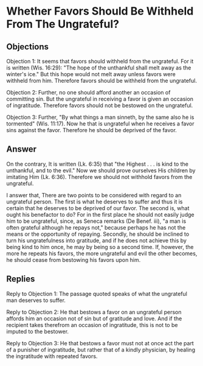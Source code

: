 # Whether Favors Should Be Withheld From The Ungrateful?

## Objections

Objection 1: It seems that favors should withheld from the ungrateful. For it is written (Wis. 16:29): "The hope of the unthankful shall melt away as the winter's ice." But this hope would not melt away unless favors were withheld from him. Therefore favors should be withheld from the ungrateful.

Objection 2: Further, no one should afford another an occasion of committing sin. But the ungrateful in receiving a favor is given an occasion of ingratitude. Therefore favors should not be bestowed on the ungrateful.

Objection 3: Further, "By what things a man sinneth, by the same also he is tormented" (Wis. 11:17). Now he that is ungrateful when he receives a favor sins against the favor. Therefore he should be deprived of the favor.

## Answer

On the contrary, It is written (Lk. 6:35) that "the Highest . . . is kind to the unthankful, and to the evil." Now we should prove ourselves His children by imitating Him (Lk. 6:36). Therefore we should not withhold favors from the ungrateful.

I answer that, There are two points to be considered with regard to an ungrateful person. The first is what he deserves to suffer and thus it is certain that he deserves to be deprived of our favor. The second is, what ought his benefactor to do? For in the first place he should not easily judge him to be ungrateful, since, as Seneca remarks (De Benef. iii), "a man is often grateful although he repays not," because perhaps he has not the means or the opportunity of repaying. Secondly, he should be inclined to turn his ungratefulness into gratitude, and if he does not achieve this by being kind to him once, he may by being so a second time. If, however, the more he repeats his favors, the more ungrateful and evil the other becomes, he should cease from bestowing his favors upon him.

## Replies

Reply to Objection 1: The passage quoted speaks of what the ungrateful man deserves to suffer.

Reply to Objection 2: He that bestows a favor on an ungrateful person affords him an occasion not of sin but of gratitude and love. And if the recipient takes therefrom an occasion of ingratitude, this is not to be imputed to the bestower.

Reply to Objection 3: He that bestows a favor must not at once act the part of a punisher of ingratitude, but rather that of a kindly physician, by healing the ingratitude with repeated favors.